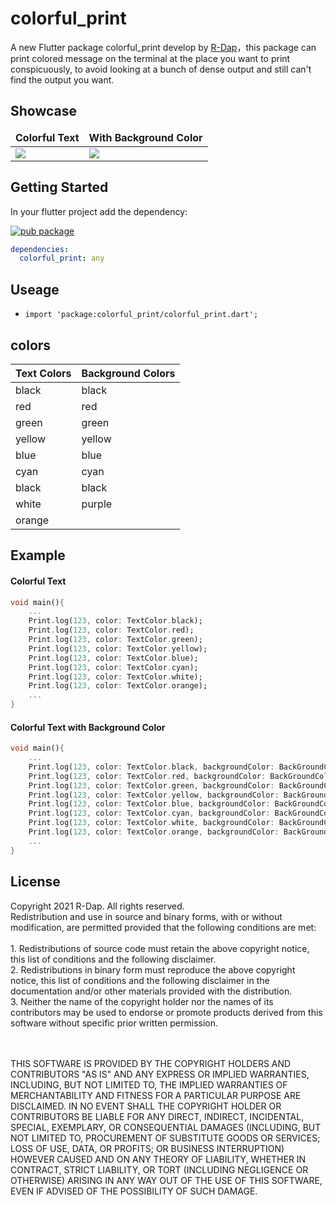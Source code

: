 # colorful_print

A new Flutter package colorful_print develop by [R-Dap](https://r-dap.com)，this package can print colored message on the terminal at the place you want to print conspicuously, to avoid looking at a bunch of dense output and still can't find the output you want.

## Showcase

<table>
	<thead>
		<td>
			<b>Colorful Text</b>
		</td>
		<td>
			<b>With Background Color</b>
		</td>
	</thead>
	<tr>
		<td>
			<img src="https://i.imgur.com/qW76WaU.png"/>
		</td>
		<td>
			<img src="https://i.imgur.com/HElTsNf.png"/> 
		</td>
	</tr>
</table>

## Getting Started
In your flutter project add the dependency:

[![pub package](https://img.shields.io/pub/v/colorful_print.svg)](https://pub.dev/packages/colorful_print)
```yaml
dependencies:
  colorful_print: any
```
## Useage
* `import 'package:colorful_print/colorful_print.dart';`
## colors

Text Colors  | Background Colors
------------- | -------------
black  | black
red  | red
green  | green
yellow  | yellow 
blue  | blue
cyan | cyan
black  | black
white | purple
orange  | 

## Example
#### Colorful Text
```dart
void main(){
	...
	Print.log(123, color: TextColor.black);
    Print.log(123, color: TextColor.red);
    Print.log(123, color: TextColor.green);
    Print.log(123, color: TextColor.yellow);
    Print.log(123, color: TextColor.blue);
    Print.log(123, color: TextColor.cyan);
    Print.log(123, color: TextColor.white);
    Print.log(123, color: TextColor.orange);
    ...
}
```
#### Colorful Text with Background Color
```dart
void main(){
    ...
	Print.log(123, color: TextColor.black, backgroundColor: BackGroundColor.purple);
    Print.log(123, color: TextColor.red, backgroundColor: BackGroundColor.white);
    Print.log(123, color: TextColor.green, backgroundColor: BackGroundColor.cyan);
    Print.log(123, color: TextColor.yellow, backgroundColor: BackGroundColor.blue);
    Print.log(123, color: TextColor.blue, backgroundColor: BackGroundColor.yellow);
    Print.log(123, color: TextColor.cyan, backgroundColor: BackGroundColor.green);
    Print.log(123, color: TextColor.white, backgroundColor: BackGroundColor.red);
    Print.log(123, color: TextColor.orange, backgroundColor: BackGroundColor.black);
    ...
}
```
## License

Copyright 2021  R-Dap. All rights reserved.<br>
Redistribution and use in source and binary forms, with or without modification, are permitted provided that the following conditions are met:<br>
<br>1. Redistributions of source code must retain the above copyright notice, this list of conditions and the following disclaimer.
<br>2. Redistributions in binary form must reproduce the above copyright notice, this list of conditions and the following disclaimer in the documentation and/or other materials provided with the distribution.
<br>3. Neither the name of the copyright holder nor the names of its contributors may be used to endorse or promote products derived from this software without specific prior written permission.

<br><br>THIS SOFTWARE IS PROVIDED BY THE COPYRIGHT HOLDERS AND CONTRIBUTORS "AS IS" AND ANY EXPRESS OR IMPLIED WARRANTIES, INCLUDING, BUT NOT LIMITED TO, THE IMPLIED WARRANTIES OF MERCHANTABILITY AND FITNESS FOR A PARTICULAR PURPOSE ARE DISCLAIMED. IN NO EVENT SHALL THE COPYRIGHT HOLDER OR CONTRIBUTORS BE LIABLE FOR ANY DIRECT, INDIRECT, INCIDENTAL, SPECIAL, EXEMPLARY, OR CONSEQUENTIAL DAMAGES (INCLUDING, BUT NOT LIMITED TO, PROCUREMENT OF SUBSTITUTE GOODS OR SERVICES; LOSS OF USE, DATA, OR PROFITS; OR BUSINESS INTERRUPTION) HOWEVER CAUSED AND ON ANY THEORY OF LIABILITY, WHETHER IN CONTRACT, STRICT LIABILITY, OR TORT (INCLUDING NEGLIGENCE OR OTHERWISE) ARISING IN ANY WAY OUT OF THE USE OF THIS SOFTWARE, EVEN IF ADVISED OF THE POSSIBILITY OF SUCH DAMAGE.

